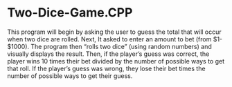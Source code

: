 # Two-Dice-Game.CPP
This program will begin by asking the user to guess the total that will occur when two dice are rolled. Next, It asked to enter an amount to bet (from $1- $1000). The program then “rolls two dice” (using random numbers) and visually displays the result. Then, if the player’s guess was correct, the player wins 10 times their bet divided by the number of possible ways to get that roll. If the player’s guess was wrong, they lose their bet times the number of possible ways to get their guess.
